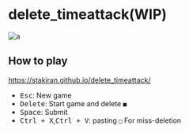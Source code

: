 # delete_timeattack(WIP)
![a](https://user-images.githubusercontent.com/23325839/152672885-9b9192f1-2275-41f4-bf43-556ed7ed6021.gif)

## How to play
https://stakiran.github.io/delete_timeattack/

- <kbd>Esc</kbd>: New game
- <kbd>Delete</kbd>: Start game and delete `■`
- <kbd>Space</kbd>: Submit
- <kbd>Ctrl + X</kbd>,<kbd>Ctrl + V</kbd>: pasting `□` For miss-deletion
